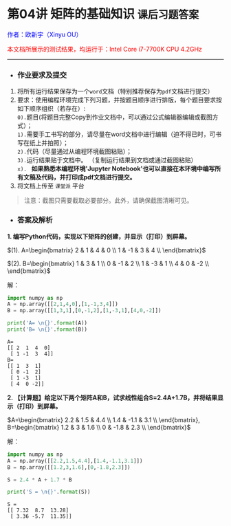 # **第04讲 矩阵的基础知识** `课后习题答案`

<font color="blue">作者：欧新宇（Xinyu OU）</font>

<font color="red">本文档所展示的测试结果，均运行于：Intel Core i7-7700K CPU 4.2GHz</font>

---

- ### **作业要求及提交**

1. 将所有运行结果保存为一个`word`文档（特别推荐保存为`pdf`文档进行提交）
2. 要求：使用编程环境完成下列习题，并按题目顺序进行排版，每个题目要求按如下顺序组织（若存在）:  
`0).`题目(将题目完整Copy到作业文档中，可以通过公式编辑器编辑或截图方式）；  
`1).`需要手工书写的部分，请尽量在word文档中进行编辑（迫不得已时，可书写在纸上并拍照）；  
`2).`代码（尽量通过从编程环境截图粘贴）；  
`3).`运行结果贴于文档中。 （复制运行结果到文档或通过截图粘贴）  
`x). ` **如果熟悉本编程环境'Jupyter Notebook'也可以直接在本环境中编写所有文稿及代码，并打印成pdf文档进行提交。**
3. 将文档上传至 `课堂派` 平台

> 注意：截图只需要截取必要部分。此外，请确保截图清晰可见。


-  ### **答案及解析**

**1. 编写Python代码，实现以下矩阵的创建，并显示（打印）到屏幕。**

$(1). A=\begin{bmatrix}
2 & 1 & 4 & 0 \\
1 & -1 & 3 & 4 \\
\end{bmatrix}$

$(2). B=\begin{bmatrix}
1 & 3 & 1 \\
0 & -1 & 2 \\
1 & -3 & 1 \\
4 & 0 & -2 \\
\end{bmatrix}$


解：


```python
import numpy as np
A = np.array([[2,1,4,0],[1,-1,3,4]])
B = np.array([[1,3,1],[0,-1,2],[1,-3,1],[4,0,-2]])

print('A= \n{}'.format(A))
print('B= \n{}'.format(B))
```

    A= 
    [[ 2  1  4  0]
     [ 1 -1  3  4]]
    B= 
    [[ 1  3  1]
     [ 0 -1  2]
     [ 1 -3  1]
     [ 4  0 -2]]
    

**2. 【计算题】给定以下两个矩阵A和B，试求线性组合S=2.4A+1.7B，并将结果显示（打印）到屏幕。**

$A=\begin{bmatrix}
2.2 & 1.5 & 4.4 \\
1.4 & -1.1 & 3.1 \\
\end{bmatrix}, 
B=\begin{bmatrix}
1.2 & 3 & 1.6 \\
0 & -1.8 & 2.3 \\
\end{bmatrix}$

解：


```python
import numpy as np
A = np.array([[2.2,1.5,4.4],[1.4,-1.1,3.1]])
B = np.array([[1.2,3,1.6],[0,-1.8,2.3]])

S = 2.4 * A + 1.7 * B

print('S = \n{}'.format(S))
```

    S = 
    [[ 7.32  8.7  13.28]
     [ 3.36 -5.7  11.35]]
    
